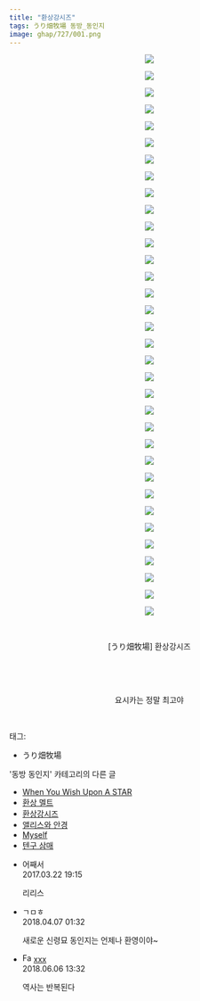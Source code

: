 ```yaml
---
title: "환상강시즈"
tags: うり畑牧場 동방_동인지
image: ghap/727/001.png
---
```

<div class="article">
<p style="text-align: center; clear: none; float: none;"><img src="{{ site.nasurl }}/ghap/727/001.png"/></p>
<p style="text-align: center; clear: none; float: none;"><img src="{{ site.nasurl }}/ghap/727/002.png"/></p>
<p style="text-align: center; clear: none; float: none;"><img src="{{ site.nasurl }}/ghap/727/003.png"/></p>
<p style="text-align: center; clear: none; float: none;"><img src="{{ site.nasurl }}/ghap/727/004.png"/></p>
<p style="text-align: center; clear: none; float: none;"><img src="{{ site.nasurl }}/ghap/727/005.png"/></p>
<p style="text-align: center; clear: none; float: none;"><img src="{{ site.nasurl }}/ghap/727/006.png"/></p>
<p style="text-align: center; clear: none; float: none;"><img src="{{ site.nasurl }}/ghap/727/007.png"/></p>
<p style="text-align: center; clear: none; float: none;"><img src="{{ site.nasurl }}/ghap/727/008.png"/></p>
<p style="text-align: center; clear: none; float: none;"><img src="{{ site.nasurl }}/ghap/727/009.png"/></p>
<p style="text-align: center; clear: none; float: none;"><img src="{{ site.nasurl }}/ghap/727/010.png"/></p>
<p style="text-align: center; clear: none; float: none;"><img src="{{ site.nasurl }}/ghap/727/011.png"/></p>
<p style="text-align: center; clear: none; float: none;"><img src="{{ site.nasurl }}/ghap/727/012.png"/></p>
<p style="text-align: center; clear: none; float: none;"><img src="{{ site.nasurl }}/ghap/727/013.png"/></p>
<p style="text-align: center; clear: none; float: none;"><img src="{{ site.nasurl }}/ghap/727/014.png"/></p>
<p style="text-align: center; clear: none; float: none;"><img src="{{ site.nasurl }}/ghap/727/015.png"/></p>
<p style="text-align: center; clear: none; float: none;"><img src="{{ site.nasurl }}/ghap/727/016.png"/></p>
<p style="text-align: center; clear: none; float: none;"><img src="{{ site.nasurl }}/ghap/727/017.png"/></p>
<p style="text-align: center; clear: none; float: none;"><img src="{{ site.nasurl }}/ghap/727/018.png"/></p>
<p style="text-align: center; clear: none; float: none;"><img src="{{ site.nasurl }}/ghap/727/019.png"/></p>
<p style="text-align: center; clear: none; float: none;"><img src="{{ site.nasurl }}/ghap/727/020.png"/></p>
<p style="text-align: center; clear: none; float: none;"><img src="{{ site.nasurl }}/ghap/727/021.png"/></p>
<p style="text-align: center; clear: none; float: none;"><img src="{{ site.nasurl }}/ghap/727/022.png"/></p>
<p style="text-align: center; clear: none; float: none;"><img src="{{ site.nasurl }}/ghap/727/023.png"/></p>
<p style="text-align: center; clear: none; float: none;"><img src="{{ site.nasurl }}/ghap/727/024.png"/></p>
<p style="text-align: center; clear: none; float: none;"><img src="{{ site.nasurl }}/ghap/727/025.png"/></p>
<p style="text-align: center; clear: none; float: none;"><img src="{{ site.nasurl }}/ghap/727/026.png"/></p>
<p style="text-align: center; clear: none; float: none;"><img src="{{ site.nasurl }}/ghap/727/027.png"/></p>
<p style="text-align: center; clear: none; float: none;"><img src="{{ site.nasurl }}/ghap/727/028.png"/></p>
<p style="text-align: center; clear: none; float: none;"><img src="{{ site.nasurl }}/ghap/727/029.png"/></p>
<p style="text-align: center; clear: none; float: none;"><img src="{{ site.nasurl }}/ghap/727/030.png"/></p>
<p style="text-align: center; clear: none; float: none;"><img src="{{ site.nasurl }}/ghap/727/031.png"/></p>
<p style="text-align: center; clear: none; float: none;"><img src="{{ site.nasurl }}/ghap/727/032.png"/></p>
<p style="text-align: center; clear: none; float: none;"><img src="{{ site.nasurl }}/ghap/727/033.png"/></p>
<p style="text-align: center; clear: none; float: none;"><img src="{{ site.nasurl }}/ghap/727/034.png"/></p>
<p style="text-align: center; clear: none; float: none;"><br/></p>
<p style="text-align: center; clear: none; float: none;">[うり畑牧場] 환상강시즈</p>
<p style="text-align: center; clear: none; float: none;"><br/></p>
<p style="text-align: center; clear: none; float: none;"><br/></p>
<p style="text-align: center; clear: none; float: none;">요시카는 정말 최고야</p>
<p><br/></p>
</div><div class="tagTrail">
<p>태그: </p>
<ul>
<li>うり畑牧場</li>
</ul>
</div><div class="another">
<p>'동방 동인지' 카테고리의 다른 글</p>
<ul>
<li><a href="/2016-07-07-ghap_729">When You Wish Upon A STAR</a></li>
<li><a href="/2016-07-07-ghap_728">환상 멜트</a></li>
<li><a href="/2016-07-07-ghap_727">환상강시즈</a></li>
<li><a href="/2016-07-07-ghap_726">앨리스와 안경</a></li>
<li><a href="/2016-07-07-ghap_725">Myself</a></li>
<li><a href="/2016-07-07-ghap_724">텐구 삼매</a></li>
</ul>
</div><div class="cb_module cb_fluid">
<div class="cb_wrt cb_profile">
<div class="comment">
<ul>
<li class="cb_thumb_off" id="comment14946198">
<div class="cb_comment_area">
<div class="cb_info_area">
<div class="cb_section">
<span class="cb_nick_name">어째서</span>
</div>
<div class="cb_section">
<span class="cb_date">2017.03.22 19:15 </span>
</div>
</div>
<div class="cb_dsc_comment">
<p class="cb_dsc">
											리리스
										</p>
</div>
</div></li>
<li class="cb_thumb_off" id="comment15234711">
<div class="cb_comment_area">
<div class="cb_info_area">
<div class="cb_section">
<span class="cb_nick_name">ㄱㅁㅎ</span>
</div>
<div class="cb_section">
<span class="cb_date">2018.04.07 01:32 </span>
</div>
</div>
<div class="cb_dsc_comment">
<p class="cb_dsc">
											새로운 신령묘 동인지는 언제나 환영이야~
										</p>
</div>
</div></li>
<li class="cb_thumb_off" id="comment15267245">
<div class="cb_comment_area">
<div class="cb_info_area">
<div class="cb_section">
<span class="cb_nick_name"><img alt="Favicon of http://qksxodid12@naver.com" height="16" onerror="this.onerror=null;this.parentNode.removeChild(this)" src="http://naver.com/favicon.ico" width="16"/> <a href="http://qksxodid12@naver.com" onclick="return openLinkInNewWindow(this)">xxx</a></span>
</div>
<div class="cb_section">
<span class="cb_date">2018.06.06 13:32 </span>
</div>
</div>
<div class="cb_dsc_comment">
<p class="cb_dsc">
											역사는 반복된다
										</p>
</div>
</div></li>
</ul>
</div>
</div><!-- commentList close -->
</div>